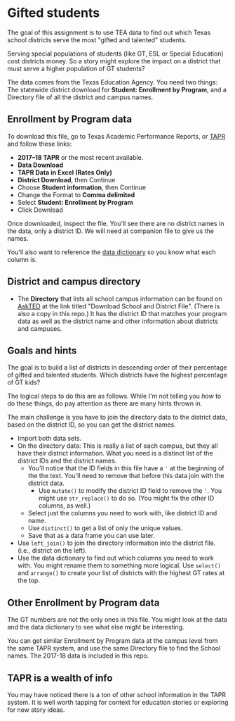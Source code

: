 # Gifted students

The goal of this assignment is to use TEA data to find out which Texas school districts serve the most "gifted and talented" students.

Serving special populations of students (like GT, ESL or Special Education) cost districts money. So a story might explore the impact on a district that must serve a higher population of GT students?

The data comes from the Texas Education Agency. You need two things: The statewide district download for **Student: Enrollment by Program**, and a Directory file of all the district and campus names.

## Enrollment by Program data

To download this file, go to Texas Academic Performance Reports, or [TAPR](https://tea.texas.gov/perfreport/tapr/index.html) and follow these links:
  - **2017–18 TAPR** or the most recent available.
  - **Data Download**
  - **TAPR Data in Excel (Rates Only)**
  - **District Download**, then Continue
  - Choose **Student information**, then Continue
  - Change the Format to **Comma delimited**
  - Select **Student: Enrollment by Program**
  - Click Download

Once downloaded, inspect the file. You'll see there are no district names in the data, only a district ID. We will need at companion file to give us the names.

You'll also want to reference the [data dictionary](https://rptsvr1.tea.texas.gov/perfreport/tapr/2018/xplore/dstud.html) so you know what each column is.

## District and campus directory

- The **Directory** that lists all school campus information can be found on [AskTED](http://tea4avholly.tea.state.tx.us/tea.askted.web/Forms/Home.aspx) at the link titled "Download School and District File". (There is also a copy in this repo.) It has the district ID that matches your program data as well as the district name and other information about districts and campuses.

## Goals and hints

The goal is to build a list of districts in descending order of their percentage of gifted and talented students. Which districts have the highest percentage of GT kids?

The logical steps to do this are as follows. While I'm not telling you _how_ to do these things, do pay attention as there are many hints thrown in.

The main challenge is you have to join the directory data to the district data, based on the district ID, so you can get the district names.

- Import both data sets.
- On the directory data: This is really a list of each campus, but they all have their district information. What you need is a distinct list of the district IDs and the district names.
  - You'll notice that the ID fields in this file have a `'` at the beginning of the the text. You'll need to remove that before this data join with the district data.
    - Use `mutate()` to modify the district ID field to remove the `'`. You might use `str_replace()` to do so. (You might fix the other ID columns, as well.)
  - Select just the columns you need to work with, like district ID and name.
  - Use `distinct()` to get a list of only the unique values.
  - Save that as a data frame you can use later.
- Use `left_join()` to join the directory information into the district file. (i.e., district on the left).
- Use the data dictionary to find out which columns you need to work with. You might rename them to something more logical. Use `select()` and `arrange()` to create your list of districts with the highest GT rates at the top.

## Other Enrollment by Program data

The GT numbers are not the only ones in this file. You might look at the data and the data dictionary to see what else might be interesting.

You can get similar Enrollment by Program data at the campus level from the same TAPR system, and use the same Directory file to find the School names. The 2017-18 data is included in this repo.

## TAPR is a wealth of info

You may have noticed there is a ton of other school information in the TAPR system. It is well worth tapping for context for education stories or exploring for new story ideas.

